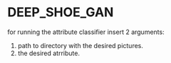 # DEEP_SHOE_GAN

for running the attribute classifier insert 2 arguments: 
1. path to directory with the desired pictures.
2. the desired atrribute.

